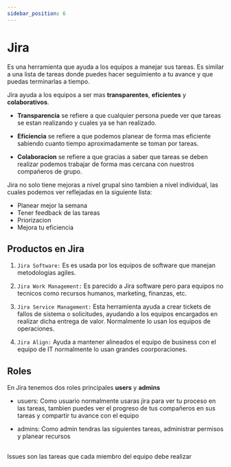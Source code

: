 ```yaml
---
sidebar_position: 6
---
```


# Jira

Es una herramienta que ayuda a los equipos a manejar sus tareas.
Es similar a una lista de tareas donde puedes hacer seguimiento 
a tu avance y que puedas terminarlas a tiempo.

Jira ayuda a los equipos a ser mas **transparentes**, **eficientes** y 
**colaborativos**.

- **Transparencia** se refiere a que cualquier persona puede ver 
que tareas se estan realizando y cuales ya se han realizado.

- **Eficiencia** se refiere a que podemos planear de forma mas eficiente 
sabiendo cuanto tiempo aproximadamente se toman por tareas.

- **Colaboracion** se refiere a que gracias a saber que tareas se deben 
realizar podemos trabajar de forma mas cercana con nuestros compañeros de
grupo.

Jira no solo tiene mejoras a nivel grupal sino tambien a nivel 
individual, las cuales podemos ver reflejadas en la siguiente lista:

- Planear mejor la semana 
- Tener feedback de las tareas 
- Priorizacion
- Mejora tu eficiencia 


## Productos en Jira

1. `Jira Software:` Es es usada por los equipos de software que manejan 
metodologias agiles.

2. `Jira Work Management:` Es parecido a Jira software pero para equipos 
no tecnicos como recursos humanos, marketing, finanzas, etc.

3. `Jira Service Management:` Esta herramienta ayuda a crear tickets de fallos 
de sistema o solicitudes, ayudando a los equipos encargados en realizar 
dicha entrega de valor. Normalmente lo usan los equipos de operaciones.

4. `Jira Align:` Ayuda a mantener alineados el equipo de business con el equipo 
de IT normalmente lo usan grandes coorporaciones.

## Roles

En Jira tenemos dos roles principales **users** y **admins**

- usuers: Como usuario normalmente usaras jira para ver tu proceso en las tareas,
tambien puedes ver el progreso de tus compañeros en sus tareas y compartir tu avance 
con el equipo 

- admins: Como admin tendras las siguientes tareas, administrar permisos y planear recursos 


##
Issues son las tareas que cada miembro del equipo debe realizar 